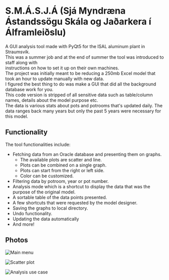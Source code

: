 # S.M.Á.S.J.Á (Sjá Myndræna Ástandssögu Skála og Jaðarkera í Álframleiðslu)
A GUI analysis tool made with PyQt5 for the ISAL aluminum plant in Straumsvík.\
This was a summer job and at the end of summer the tool was introduced to staff along with \
instructions on how to set it up on their own machines.\
The project was initially meant to be reducing a 250mb Excel model that took an hour to update manually with new data.\
I figured the best thing to do was make a GUI that did all the background database work for you.\
This code version is stripped of all sensitive data such as table/column names, details about the model purpose etc.\
The data is various stats about pots and potrooms that's updated daily. The data ranges back many years but only the past 5 years were necessary for this model.
## Functionality
The tool functionalities include:
* Fetching data from an Oracle database and presenting them on graphs.
  * The available plots are scatter and line.
  * Plots can be combined on a single graph.
  * Plots can start from the right or left side.
  * Color can be customized.
* Filtering data by potroom, year or pot number.
* Analysis mode which is a shortcut to display the data that was the purpose of the original model.
* A sortable table of the data points presented.
* A few shortcuts that were requested by the model designer.
* Saving the graphs to local directory.
* Undo functionality.
* Updating the data automatically
* And more!

## Photos

![Main menu](https://github.com/Bjarturl/Smasja/blob/master/Myndir/vi%C3%B0m%C3%B3t1.PNG] "Main menu")

![Scatter plot](https://github.com/Bjarturl/Smasja/blob/master/Myndir/vi%C3%B0m%C3%B3t2.PNG] "Scatter plot")

![Analysis use case](https://github.com/Bjarturl/Smasja/blob/master/Myndir/vi%C3%B0m%C3%B3t3.PNG] "Analysis use case")
